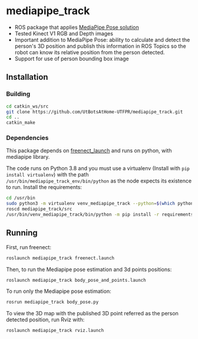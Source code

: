 # mediapipe_track
- ROS package that applies [MediaPipe Pose solution](https://google.github.io/mediapipe/solutions/pose) 
- Tested Kinect V1 RGB and Depth images 
- Important addition to MediaPipe Pose: ability to calculate and detect the person's 3D position and publish this information in ROS Topics so the robot can know its relative position from the person detected.
- Support for use of person bounding box image

## Installation

### Building

```bash
cd catkin_ws/src
git clone https://github.com/UtBotsAtHome-UTFPR/mediapipe_track.git
cd ..
catkin_make
```

### Dependencies
This package depends on [freenect_launch](https://github.com/ros-drivers/freenect_stack) and runs on python, with mediapipe library.

The code runs on Python 3.8 and you must use a virtualenv (Install with `pip install virtualenv`) with the path `/usr/bin/mediapipe_track_env/bin/python` as the node expects its existence to run. Install the requirements:

```bash
cd /usr/bin
sudo python3 -m virtualenv venv_mediapipe_track --python=$(which python3)
roscd mediapipe_track/src
/usr/bin/venv_mediapipe_track/bin/python -m pip install -r requirements.txt
```

## Running

First, run freenect:

```bash
roslaunch mediapipe_track freenect.launch
```

Then, to run the Mediapipe pose estimation and 3d points positions:

```bash
roslaunch mediapipe_track body_pose_and_points.launch
```

To run only the Mediapipe pose estimation:

```bash
rosrun mediapipe_track body_pose.py
```

To view the 3D map with the published 3D point referred as the person detected position, run Rviz with:

```bash
roslaunch mediapipe_track rviz.launch
```
